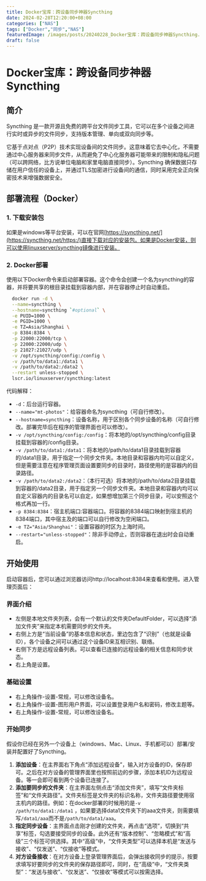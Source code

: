 ```yaml
---
title: Docker宝库：跨设备同步神器Syncthing
date: 2024-02-28T12:20:00+08:00
categories: ["NAS"]
tags: ["Docker","同步","NAS"]
featuredImage: /images/posts/20240228_Docker宝库：跨设备同步神器Syncthing.jpg
draft: false
---
```



# Docker宝库：跨设备同步神器Syncthing

## 简介

Syncthing 是一款开源且免费的跨平台文件同步工具，它可以在多个设备之间进行实时或异步的文件同步，支持版本管理、单向或双向同步等。

它基于点对点（P2P）技术实现设备间的文件同步。这意味着它去中心化，不需要通过中心服务器来同步文件，从而避免了中心化服务器可能带来的限制和隐私问题（可以跨网络，比方说单位电脑和家里电脑直接同步）。Syncthing 确保数据只存储在用户信任的设备上，并通过TLS加密进行设备间的通信，同时采用完全正向保密技术来增强数据安全。

## 部署流程（Docker）

### 1. 下载安装包

如果是windows等平台安装，可以在官网[https://syncthing.net/](https://syncthing.net/https:/)直接下载对应的安装包。如果是Docker安装，则可以使用linuxserver/syncthing镜像进行安装。

### 2. Docker部署

使用以下Docker命令来启动部署容器。这个命令会创建一个名为syncthing的容器，并将要共享的根目录挂载到容器内部，并在容器停止时自动重启。

```bash
  docker run -d \
  --name=syncthing \
  --hostname=syncthing `#optional` \
  -e PUID=1000 \
  -e PGID=1000 \
  -e TZ=Asia/Shanghai \
  -p 8384:8384 \
  -p 22000:22000/tcp \
  -p 22000:22000/udp \
  -p 21027:21027/udp \
  -v /opt/syncthing/config:/config \
  -v /path/to/data1:/data1 \
  -v /path/to/data2:/data2 \
  --restart unless-stopped \
  lscr.io/linuxserver/syncthing:latest
```

代码解释：

* `-d`：后台运行容器。
* `--name="mt-photos"`：给容器命名为syncthing（可自行修改）。
* `--hostname=syncthing`：设备名称，用于区别各个同步设备的名称（可自行修改。部署完毕后在程序的管理界面也可以修改）。
* `-v /opt/syncthing/config:/config`：将本地的/opt/syncthing/config目录挂载到容器的/config目录。
* `-v /path/to/data1:/data1`：将本地的/path/to/data1目录挂载到容器的/data1目录，用于指定一个同步文件夹。本地目录和容器内均可以自定义，但是需要注意在程序管理页面设置要同步的目录时，路径使用的是容器内的目录路径。
* `-v /path/to/data2:/data2`：（本行可选）将本地的/path/to/data2目录挂载到容器的/data2目录，用于指定另一个同步文件夹。本地目录和容器内均可以自定义容器内的目录名可以自定，如果想增加第三个同步目录，可以安照这个格式再加一行。
* `-p 8384:8384`：宿主机端口:容器端口。将容器的8384端口映射到宿主机的8384端口，其中宿主及的端口可以自行修改为空闲端口。
* `-e TZ="Asia/Shanghai"`：设置容器的时区为上海时间。
* `--restart="unless-stopped"`：除非手动停止，否则容器在退出时会自动重启。

## 开始使用

启动容器后，您可以通过浏览器访问http://localhost:8384来查看和使用。进入管理页面后：

### 界面介绍

* 左侧是本地文件夹列表，会有一个默认的文件夹DefaultFolder，可以选择“添加文件夹”来指定本机需要同步的文件夹。
* 右侧上方是“当前设备”的基本信息和状态，里边包含了“识别”（也就是设备ID），各个设备之间可以通过这个设备ID来互相识别、联络。
* 右侧下方是远程设备列表。可以查看已连接的远程设备的相关信息和同步状态。
* 右上角是设置。

### 基础设置

* 右上角操作-设置-常规，可以修改设备名。
* 右上角操作-设置-图形用户界面，可以设置登录用户名和密码，修改主题等。
* 右上角操作-设置-常规，可以修改设备名。

### 开始同步

假设你已经在另外一个设备上（windows、Mac、Linux、手机都可以）部署/安装并配置好了Syncthing。

1. **添加设备**：在主界面右下角点“添加远程设备”，输入对方设备的ID，保存即可。之后在对方设备的管理界面里也按照前边的步骤，添加本机ID为远程设备。等一会即可看到两个设备已连接了。
2. **添加要同步的文件夹**：在主界面左侧点击“添加文件夹”，填写“文件夹标签”和“文件夹路径”。文件夹标签是文件夹的标识名称，文件夹路径要使用宿主机内的路径。例如：在docker部署的时候用的是`-v /path/to/data1:/data1` ，如果要选择data1文件夹下的aaa文件夹，则需要填写`/data1/aaa`而不是`/path/to/data1/aaa`。
3. **指定同步设备**：主界面点击刚才创建的文件夹，再点击“选项”，切换到“共享”标签，勾选要接受同步的设备。此外还有“版本控制”、“忽略模式”和“高级”三个标签可供选择。其中“高级”中，“文件夹类型”可以选择本机是“发送与接收”、“仅发送”、“仅接收”等模式。
4. **对方设备接收**：在对方设备上登录管理界面后，会弹出接收同步的提示，按要求填写好要同步的文件夹的保存路径即可，同时，在“高级”中，“文件夹类型”：“发送与接收”、“仅发送”、“仅接收”等模式可以按需选择。
